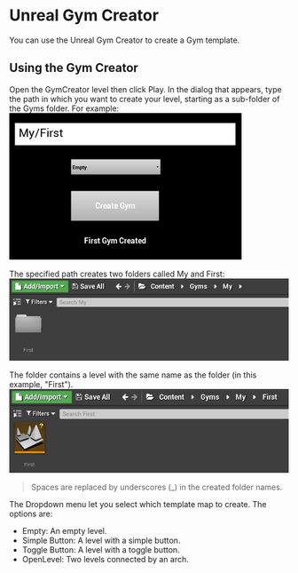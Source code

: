 # Unreal Gym Creator

You can use the Unreal Gym Creator to create a Gym template.

## Using the Gym Creator

Open the GymCreator level then click Play. In the dialog that appears, type the path in which you want to create your level, starting as a sub-folder of the Gyms folder. For example:
![](../../../Documentation/Images/UnrealGymCreatorCreating.png)


The specified path creates two folders called My and First:
![](../../../Documentation/Images/UnrealMyFolder.png)


The folder contains a level with the same name as the folder (in this example, "First").
![](../../../Documentation/Images/UnrealFirstFolder.png)

> Spaces are replaced by underscores (_) in the created folder names.

The Dropdown menu let you select which template map to create. The options are:
- Empty: An empty level.
- Simple Button: A level with a simple button.
- Toggle Button: A level with a toggle button.
- OpenLevel: Two levels connected by an arch.